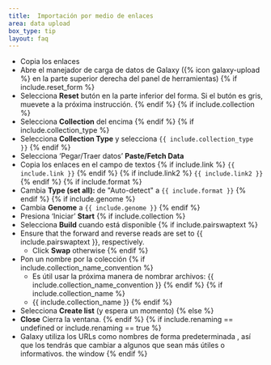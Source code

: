 ```yaml
---
title:  Importación por medio de enlaces
area: data upload
box_type: tip
layout: faq
---
```


* Copia los enlaces
* Abre el manejador de carga de datos de Galaxy ({% icon galaxy-upload %} en la parte superior derecha del panel de herramientas)
{% if include.reset_form %}
* Selecciona **Reset** butón en la parte inferior del forma. Si el butón es gris, muevete a la próxima instrucción.
{% endif %}
{% if include.collection %}
* Selecciona **Collection** del encima
{% endif %}
{% if include.collection_type %}
* Selecciona **Collection Type** y selecciona `{{ include.collection_type }}`
{% endif %}
* Selecciona ‘Pegar/Traer datos’ **Paste/Fetch Data**
* Copia los enlaces en el campo de textos
{% if include.link %}
  `{{ include.link }}`
{% endif %}
{% if include.link2 %}
  `{{ include.link2 }}`
{% endif %}
{% if include.format %}
* Cambia **Type (set all):** de "Auto-detect" a `{{ include.format }}`
{% endif %}
{% if include.genome %}
* Cambia **Genome** a `{{ include.genome }}`
{% endif %}
* Presiona ‘Iniciar’ **Start**
{% if include.collection %}
* Selecciona **Build** cuando está disponible
{% if include.pairswaptext %}
* Ensure that the forward and reverse reads are set to {{ include.pairswaptext }}, respectively.
    * Click **Swap** otherwise
{% endif %}
* Pon un nombre por la colección
{% if include.collection_name_convention %}
    * Es útil usar la próxima manera de nombrar archivos: {{ include.collection_name_convention }}
{% endif %}
{% if include.collection_name %}
    * {{ include.collection_name }}
{% endif %}
* Selecciona **Create list** (y espera un momento)
{% else %}
* **Close** Cierra la ventana.
{% endif %}
{% if include.renaming == undefined or include.renaming == true %}
* Galaxy utiliza los URLs como nombres de forma predeterminada , así que los tendrás que cambiar a algunos que sean más útiles o informativos.
the window
{% endif %}
